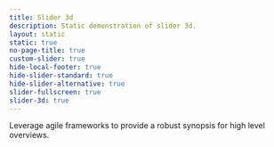 ```yaml
---
title: Slider 3d
description: Static demonstration of slider 3d.
layout: static
static: true
no-page-title: true
custom-slider: true
hide-local-footer: true
hide-slider-standard: true
hide-slider-alternative: true
slider-fullscreen: true
slider-3d: true
---
```


Leverage agile frameworks to provide a robust synopsis for high level overviews. 
